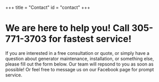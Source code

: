 +++
title = "Contact"
id = "contact"
+++

# We are here to help you! Call 305-771-3703 for fastest service!

If you are interested in a free consultation or quote, or simply have a question about generator maintenance, installation, or something else, please fill out the form below. Our team will repsond to you as soon as possible! Or feel free to message us on our Facebook page for prompt service. 
